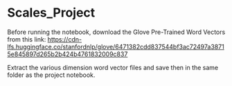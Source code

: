# Scales_Project

Before running the notebook, download the Glove Pre-Trained Word Vectors from this link: https://cdn-lfs.huggingface.co/stanfordnlp/glove/6471382cdd837544bf3ac72497a38715e845897d265b2b424b4761832009c837

Extract the various dimension word vector files and save then in the same folder as the project notebook.
